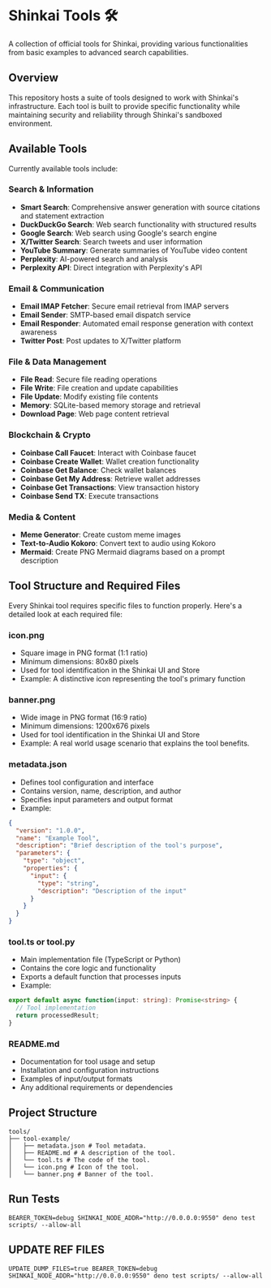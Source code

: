 # Shinkai Tools 🛠️

A collection of official tools for Shinkai, providing various functionalities from basic examples to advanced search capabilities.

## Overview

This repository hosts a suite of tools designed to work with Shinkai's infrastructure. Each tool is built to provide specific functionality while maintaining security and reliability through Shinkai's sandboxed environment.

## Available Tools

Currently available tools include:

### Search & Information
- **Smart Search**: Comprehensive answer generation with source citations and statement extraction
- **DuckDuckGo Search**: Web search functionality with structured results
- **Google Search**: Web search using Google's search engine
- **X/Twitter Search**: Search tweets and user information
- **YouTube Summary**: Generate summaries of YouTube video content
- **Perplexity**: AI-powered search and analysis
- **Perplexity API**: Direct integration with Perplexity's API

### Email & Communication
- **Email IMAP Fetcher**: Secure email retrieval from IMAP servers
- **Email Sender**: SMTP-based email dispatch service
- **Email Responder**: Automated email response generation with context awareness
- **Twitter Post**: Post updates to X/Twitter platform

### File & Data Management
- **File Read**: Secure file reading operations
- **File Write**: File creation and update capabilities
- **File Update**: Modify existing file contents
- **Memory**: SQLite-based memory storage and retrieval
- **Download Page**: Web page content retrieval

### Blockchain & Crypto
- **Coinbase Call Faucet**: Interact with Coinbase faucet
- **Coinbase Create Wallet**: Wallet creation functionality
- **Coinbase Get Balance**: Check wallet balances
- **Coinbase Get My Address**: Retrieve wallet addresses
- **Coinbase Get Transactions**: View transaction history
- **Coinbase Send TX**: Execute transactions

### Media & Content
- **Meme Generator**: Create custom meme images
- **Text-to-Audio Kokoro**: Convert text to audio using Kokoro
- **Mermaid**: Create PNG Mermaid diagrams based on a prompt description

## Tool Structure and Required Files

Every Shinkai tool requires specific files to function properly. Here's a detailed look at each required file:

### icon.png
- Square image in PNG format (1:1 ratio)
- Minimum dimensions: 80x80 pixels
- Used for tool identification in the Shinkai UI and Store
- Example: A distinctive icon representing the tool's primary function

### banner.png
- Wide image in PNG format (16:9 ratio)
- Minimum dimensions: 1200x676 pixels
- Used for tool identification in the Shinkai UI and Store
- Example: A real world usage scenario that explains the tool benefits.

### metadata.json
- Defines tool configuration and interface
- Contains version, name, description, and author
- Specifies input parameters and output format
- Example:
```json
{
  "version": "1.0.0",
  "name": "Example Tool",
  "description": "Brief description of the tool's purpose",
  "parameters": {
    "type": "object",
    "properties": {
      "input": {
        "type": "string",
        "description": "Description of the input"
      }
    }
  }
}
```

### tool.ts or tool.py
- Main implementation file (TypeScript or Python)
- Contains the core logic and functionality
- Exports a default function that processes inputs
- Example:
```typescript
export default async function(input: string): Promise<string> {
  // Tool implementation
  return processedResult;
}
```

### README.md
- Documentation for tool usage and setup
- Installation and configuration instructions
- Examples of input/output formats
- Any additional requirements or dependencies

## Project Structure
```
tools/
├── tool-example/
│   ├── metadata.json # Tool metadata.
│   ├── README.md # A description of the tool.
│   └── tool.ts # The code of the tool.
│   └── icon.png # Icon of the tool.
│   └── banner.png # Banner of the tool.
```

## Run Tests
```
BEARER_TOKEN=debug SHINKAI_NODE_ADDR="http://0.0.0.0:9550" deno test scripts/ --allow-all
```

## UPDATE REF FILES
```
UPDATE_DUMP_FILES=true BEARER_TOKEN=debug SHINKAI_NODE_ADDR="http://0.0.0.0:9550" deno test scripts/ --allow-all
```
